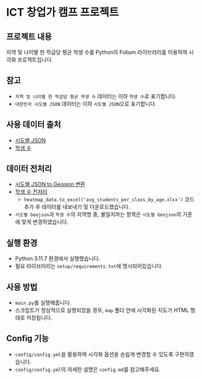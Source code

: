 # ICT 창업가 캠프 프로젝트

## 프로젝트 내용
지역 및 나이별 한 학급당 평균 학생 수를 Python의 Folium 라이브러리를 이용하여 시각화 프로젝트입니다.

## 참고
* ```지역 및 나이별 한 학급당 평균 학생 수``` 데이터는 이하 ```학생 수```로 표기합니다.
* ```대한민국 시도별 JSON``` 데이터는 이하 ```시도별 JSON```으로 표기합니다.

## 사용 데이터 출처
* [시도별 JSON](https://blog.naver.com/PostView.naver?blogId=ppoiu5706&logNo=222451249924)
* [학생 수](https://www.schoolinfo.go.kr/ng/go/pnnggo_a01_l2.do)

## 데이터 전처리
* [시도별 JSON to Geojson 변환](https://products.aspose.app/gis/conversion/json-to-geojson)
* [학생 수 전처리](https://colab.research.google.com/drive/1XNI1SzwEjydQRyaZEu2YM5fI_n8ia5ve)
  * ```heatmap_data.to_excel('avg_students_per_class_by_age.xlsx')``` 코드 추가 후 데이터를 내보내기 및 다운로드했습니다.
* ```시도별 Geojson```과 ```학생 수```의 지역명 중, 불일치하는 항목은 ```시도별 Geojson```의 기준에 맞게 변경하였습니다.

## 실행 환경
* Python 3.11.7 환경에서 실행했습니다.
* 필요 라이브러리는 ```setup/requirements.txt```에 명시되어있습니다.

## 사용 방법
* ```main.py```를 실행해줍니다.
* 스크립트가 정상적으로 실행되었을 경우, ```map``` 폴더 안에 시각화된 지도가 HTML 형태로 저장됩니다.

## Config 기능
* ```config/config.yml```을 활용하여 시각화 옵션을 손쉽게 변경할 수 있도록 구현하였습니다.
* ```config/config.yml```의 자세한 설명은 ```config.md```를 참고해주세요.
